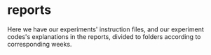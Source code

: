 # reports

Here we have our experiments' instruction files, and our experiment codes's explanations in the reports, divided to folders according to corresponding weeks.
